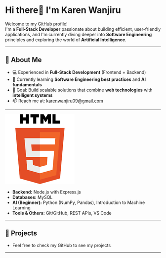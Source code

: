 # Hi there👋 I'm Karen Wanjiru 

Welcome to my GitHub profile!  
I'm a **Full-Stack Developer** passionate about building efficient, user-friendly applications, and I'm currently diving deeper into **Software Engineering** principles and exploring the world of **Artificial Intelligence**.

---

## 🚀 About Me
- 💻 Experienced in **Full-Stack Development** (Frontend + Backend)  
- 🌱 Currently learning **Software Engineering best practices** and **AI fundamentals**  
- 🎯 Goal: Build scalable solutions that combine **web technologies** with **intelligent systems**  
- 📫 Reach me at: karenwanjiru09@gmail.com  

---

![Skills](html5.png)
  
- **Backend:** Node.js with Express.js  
- **Databases:** MySQL  
- **AI (Beginner):** Python (NumPy, Pandas), Introduction to Machine Learning  
- **Tools & Others:** Git/GitHub, REST APIs, VS Code  

---

## 📂 Projects
- Feel free to check my GitHub to see my projects

---


